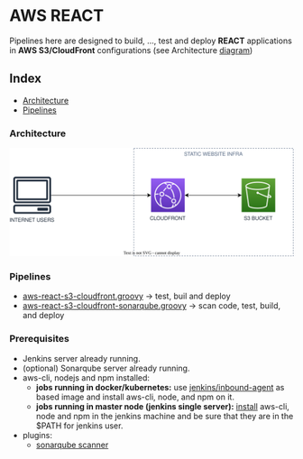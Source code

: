 
# AWS REACT

Pipelines here are designed to build, ...,  test and  deploy **REACT** applications
in  **AWS S3/CloudFront** configurations (see Architecture [diagram](#architecture))

## Index

- [Architecture](#architecture)
- [Pipelines](#pipelines)

### Architecture

![Architecture Diagram](/svg/front/aws-s3-cloudfront.svg)

### Pipelines

- [aws-react-s3-cloudfront.groovy](./react-aws-s3-cloudfront.groovy) ->
  test, buil and deploy
- [aws-react-s3-cloudfront-sonarqube.groovy](./react-aws-s3-cloudfront-sonarqube.groovy) ->
  scan code, test, build, and deploy

### Prerequisites

- Jenkins server  already running.
- (optional) Sonarqube server already running.
- aws-cli, nodejs and npm installed:
  - **jobs running in docker/kubernetes:** use
    [jenkins/inbound-agent](https://hub.docker.com/r/jenkins/inbound-agent/) as
    based image and install aws-cli, node, and npm on it.
  - **jobs running in master node (jenkins single server):**
    [install](./Dockerfile) aws-cli, node and npm in the jenkins machine and be
    sure that they are in the $PATH for jenkins user.
- plugins:
  - [sonarqube scanner](https://plugins.jenkins.io/sonar/)

